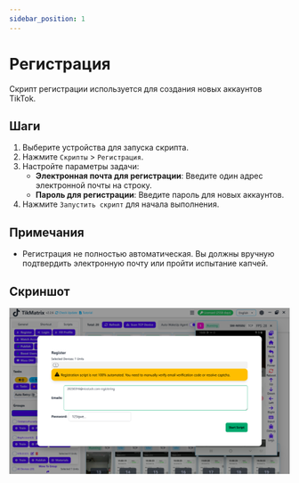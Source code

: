 ```yaml
---
sidebar_position: 1
---
```


# Регистрация

Скрипт регистрации используется для создания новых аккаунтов TikTok.

## Шаги

1. Выберите устройства для запуска скрипта.
2. Нажмите `Скрипты` > `Регистрация`.
3. Настройте параметры задачи:
    - **Электронная почта для регистрации**: Введите один адрес электронной почты на строку.
    - **Пароль для регистрации**: Введите пароль для новых аккаунтов.
4. Нажмите `Запустить скрипт` для начала выполнения.

## Примечания

- Регистрация не полностью автоматическая. Вы должны вручную подтвердить электронную почту или пройти испытание капчей.

## Скриншот

![Регистрация](../img/register.png)
